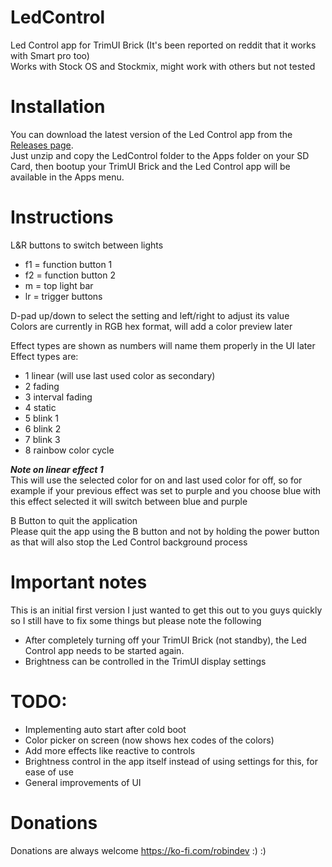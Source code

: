 # LedControl
Led Control app for TrimUI Brick (It's been reported on reddit that it works with Smart pro too)    
Works with Stock OS and Stockmix, might work with others but not tested

# Installation
You can download the latest version of the Led Control app from the [Releases page](https://github.com/ro8inmorgan/LedControl/releases).   
Just unzip and copy the LedControl folder to the Apps folder on your SD Card, then bootup your TrimUI Brick and the Led Control app will be available in the Apps menu.

# Instructions
L&R buttons to switch between lights
- f1 = function button 1
- f2 = function button 2
- m = top light bar
- lr = trigger buttons
   
D-pad up/down to select the setting and left/right to adjust its value   
Colors are currently in RGB hex format, will add a color preview later

Effect types are shown as numbers will name them properly in the UI later   
Effect types are:
- 1 linear (will use last used color as secondary)
- 2 fading
- 3 interval fading
- 4 static
- 5 blink 1
- 6 blink 2
- 7 blink 3
- 8 rainbow color cycle

***Note on linear effect 1***   
This will use the selected color for on and last used color for off, so for example if your previous effect was set to purple and you choose blue with this effect selected it will switch between blue and purple

B Button to quit the application   
Please quit the app using the B button and not by holding the power button as that will also stop the Led Control background process

# Important notes
This is an initial first version I just wanted to get this out to you guys quickly so I still have to fix some things but please note the following
- After completely turning off your TrimUI Brick (not standby), the Led Control app needs to be started again. 
- Brightness can be controlled in the TrimUI display settings
   
# TODO:
- Implementing auto start after cold boot
- Color picker on screen (now shows hex codes of the colors)
- Add more effects like reactive to controls
- Brightness control in the app itself instead of using settings for this, for ease of use
- General improvements of UI

# Donations
Donations are always welcome https://ko-fi.com/robindev :) :)

